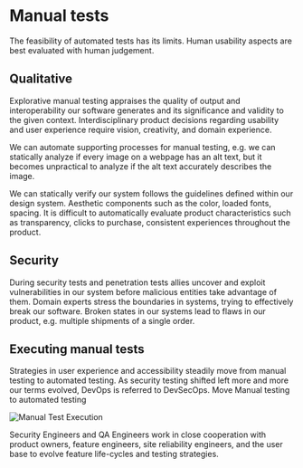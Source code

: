 # Manual tests

The feasibility of automated tests has its limits. Human usability aspects are best evaluated with human judgement.

## Qualitative

Explorative manual testing appraises the quality of output and interoperability our software generates and its significance and validity to the given context. Interdisciplinary product decisions regarding usability and user experience require vision, creativity, and domain experience.

We can automate supporting processes for manual testing, e.g. we can statically analyze if every image on a webpage has an alt text, but it becomes unpractical to analyze if the alt text accurately describes the image.

We can statically verify our system follows the guidelines defined within our design system. Aesthetic components such as the color, loaded fonts, spacing. It is difficult to automatically evaluate product characteristics such as transparency, clicks to purchase, consistent experiences throughout the product.

## Security

During security tests and <!-- vale alex.ProfanityMaybe = NO -->penetration<!-- vale alex.ProfanityMaybe = YES --> tests allies uncover and exploit vulnerabilities in our system before malicious entities take advantage of them. Domain experts stress the boundaries in systems, trying to effectively break our software. Broken states in our systems lead to flaws in our product, e.g. multiple shipments of a single order.

## Executing manual tests

Strategies in user experience and accessibility steadily move from manual testing to automated testing. As security testing shifted left more and more our terms evolved, DevOps is referred to DevSecOps.
Move Manual testing to automated testing

![Manual Test Execution](../../../assets/images/book/anatomy-of-a-code-change/testing/manual-testing-execution.webp)

Security Engineers and QA Engineers work in close cooperation with product owners, feature engineers, site reliability engineers, and the user base to evolve feature life-cycles and testing strategies.
